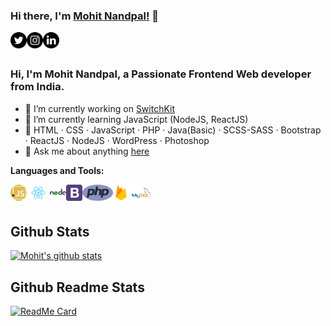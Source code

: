 ### Hi there, I'm [Mohit Nandpal!](https://nandpalmohit.github.io) 👋

<a href="https://twitter.com/nandpalmohit99">
  <img align="left" alt="Nandpal Mohit | Twitter" width="26px" src="https://github.com/nandpalmohit/nandpalmohit/blob/main/assets/twitter.png" />
</a>
<a href="https://www.instagram.com/nandpalmohit99/">
  <img align="left" alt="Nandpal Mohit | Instagram" width="26px" src="https://github.com/nandpalmohit/nandpalmohit/blob/main/assets/instagram.png" />
</a>
<a href="https://www.linkedin.com/in/nandpal-mohit-894375167/">
  <img align="left" alt="Nandpal Mohit | Linked In" width="26px" src="https://github.com/nandpalmohit/nandpalmohit/blob/main/assets/linkedin.png" />
</a>

<br />
<br />

### Hi, I'm Mohit Nandpal, a Passionate Frontend Web developer from India.

- 🔭 I’m currently working on [SwitchKit](#)
- 🌱 I’m currently learning JavaScript (NodeJS, ReactJS)
- 📌 HTML · CSS · JavaScript · PHP · Java(Basic) · SCSS-SASS · Bootstrap · ReactJS · NodeJS · WordPress · Photoshop
- 💬 Ask me about anything [here](https://github.com/nandpalmohit/nandpalmohit/issues)

**Languages and Tools:**  

<a><img align="left" height="26" src="https://github.com/nandpalmohit/nandpalmohit/blob/main/assets/javascript.png"></a>
<a><img align="left" height="26" src="https://github.com/nandpalmohit/nandpalmohit/blob/main/assets/reactjs.png"></a>
<a><img align="left" height="26" src="https://github.com/nandpalmohit/nandpalmohit/blob/main/assets/node.png"></a>
<a><img align="left" height="26" src="https://github.com/nandpalmohit/nandpalmohit/blob/main/assets/bootstrap.png"></a>
<a><img align="left" height="26" src="https://github.com/nandpalmohit/nandpalmohit/blob/main/assets/php.png"></a>
<a><img align="left" height="26" src="https://github.com/nandpalmohit/nandpalmohit/blob/main/assets/firebase.png"></a>
<a><img align="left" height="26" src="https://github.com/nandpalmohit/nandpalmohit/blob/main/assets/mysql.png"></a>

<br />
<br />

## Github Stats
[![Mohit's github stats](https://github-readme-stats.vercel.app/api?username=nandpalmohit)](https://github.com/nandpalmohit/github-readme-stats)
<br />
## Github Readme Stats

[![ReadMe Card](https://github-readme-stats.vercel.app/api/pin/?username=nandpalmohit&repo=github-readme-stats)](https://github.com/nandpalmohit/github-readme-stats)
